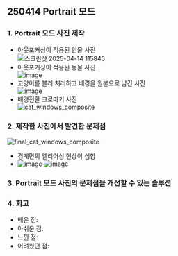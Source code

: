 ## 250414 Portrait 모드


### 1. Portrait 모드 사진 제작

- 아웃포커싱이 적용된 인물 사진  
  ![스크린샷 2025-04-14 115845](https://github.com/user-attachments/assets/ea8e082c-01a4-465c-abf9-dc22c5988ab8)
- 아웃포커싱이 적용된 동물 사진  
  ![image](https://github.com/user-attachments/assets/4525e731-58f1-4951-963b-537544836846)
- 고양이를 블러 처리하고 배경을 원본으로 남긴 사진  
  ![image](https://github.com/user-attachments/assets/047a4b88-e43d-4137-aa85-caf1e61eb6d6)
- 배경전환 크로마키 사진  
  ![cat_windows_composite](https://github.com/user-attachments/assets/55b9e3d7-f596-47bb-bb20-519548d1cd66)

### 2. 제작한 사진에서 발견한 문제점

![final_cat_windows_composite](https://github.com/user-attachments/assets/c2159285-c343-4f4e-9d60-afd77eef79e2)
- 경계면의 엘리어싱 현상이 심함
- ![image](https://github.com/user-attachments/assets/0b2df480-3b6b-4e6a-8cca-e6ca1f450bcb) ![image](https://github.com/user-attachments/assets/1d891090-5d60-4a8a-931f-829cf15884f2)


### 3. Portrait 모드 사진의 문제점을 개선할 수 있는 솔루션

### 4. 회고
- 배운 점:
- 아쉬운 점:
- 느낀 점:
- 어려웠던 점:
